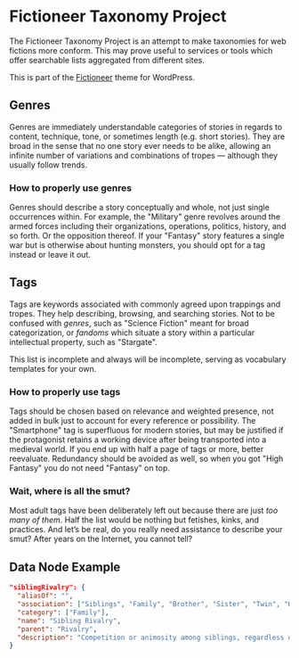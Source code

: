 # Fictioneer Taxonomy Project

The Fictioneer Taxonomy Project is an attempt to make taxonomies for web fictions more conform. This may prove useful to services or tools which offer searchable lists aggregated from different sites.

This is part of the [Fictioneer](https://github.com/Tetrakern/fictioneer) theme for WordPress.

## Genres

Genres are immediately understandable categories of stories in regards to content, technique, tone, or sometimes length (e.g. short stories). They are broad in the sense that no one story ever needs to be alike, allowing an infinite number of variations and combinations of tropes — although they usually follow trends.

### How to properly use genres

Genres should describe a story conceptually and whole, not just single occurrences within. For example, the "Military" genre revolves around the armed forces including their organizations, operations, politics, history, and so forth. Or the opposition thereof. If your "Fantasy" story features a single war but is otherwise about hunting monsters, you should opt for a tag instead or leave it out.

## Tags

Tags are keywords associated with commonly agreed upon trappings and tropes. They help describing, browsing, and searching stories. Not to be confused with _genres_, such as "Science Fiction" meant for broad categorization, or _fandoms_ which situate a story within a particular intellectual property, such as "Stargate".

This list is incomplete and always will be incomplete, serving as vocabulary templates for your own.

### How to properly use tags

Tags should be chosen based on relevance and weighted presence, not added in bulk just to account for every reference or possibility. The "Smartphone" tag is superfluous for modern stories, but may be justified if the protagonist retains a working device after being transported into a medieval world. If you end up with half a page of tags or more, better reevaluate. Redundancy should be avoided as well, so when you got "High Fantasy" you do not need "Fantasy" on top.

### Wait, where is all the smut?

Most adult tags have been deliberately left out because there are just _too many of them_. Half the list would be nothing but fetishes, kinks, and practices. And let’s be real, do you really need assistance to describe your smut? After years on the Internet, you cannot tell?

## Data Node Example

```json
"siblingRivalry": {
  "aliasOf": "",
  "association": ["Siblings", "Family", "Brother", "Sister", "Twin", "Heirs"],
  "category": ["Family"],
  "name": "Sibling Rivalry",
  "parent": "Rivalry",
  "description": "Competition or animosity among siblings, regardless of blood-relation. Reasons may include preferential treatment, the order of succession or inheritance, literal enforced competition, or just petty jealousy."
}
```
